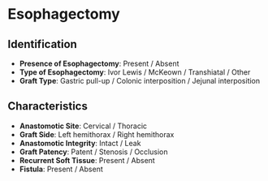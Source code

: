 
# Esophagectomy

## Identification

- **Presence of Esophagectomy**: Present / Absent
- **Type of Esophagectomy**: Ivor Lewis / McKeown / Transhiatal / Other
- **Graft Type**: Gastric pull-up / Colonic interposition / Jejunal interposition

## Characteristics

- **Anastomotic Site**: Cervical / Thoracic
- **Graft Side**: Left hemithorax / Right hemithorax
- **Anastomotic Integrity**: Intact / Leak
- **Graft Patency**: Patent / Stenosis / Occlusion
- **Recurrent Soft Tissue**: Present / Absent
- **Fistula**: Present / Absent
